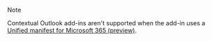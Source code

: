 > [!NOTE]
> Contextual Outlook add-ins aren't supported when the add-in uses a [Unified manifest for Microsoft 365 (preview)](../develop/unified-manifest-overview.md).
